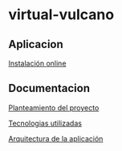 
virtual-vulcano
===============

Aplicacion
----------

[Instalación online](http://virtual-vulcano.appspot.com/)


Documentacion
-------------

[Planteamiento del proyecto](docs/planteamiento.md)

[Tecnologias utilizadas](docs/tecnologias.md)

[Arquitectura de la aplicación](docs/arquitectura.md)

